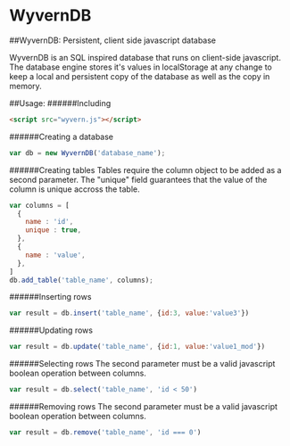 # WyvernDB
##WyvernDB: Persistent, client side javascript database

WyvernDB is an SQL inspired database that runs on client-side javascript. 
The database engine stores it's values in localStorage at any change to keep a local and persistent copy of the database as well as the copy in memory.

##Usage:
######Including
```html
<script src="wyvern.js"></script>
```

######Creating a database
```javascript
var db = new WyvernDB('database_name');
```

######Creating tables
Tables require the column object to be added as a second parameter. 
The "unique" field guarantees that the value of the column is unique accross the table.

```javascript
var columns = [
  {
    name : 'id',
    unique : true,
  }, 
  {
    name : 'value',
  },
]
db.add_table('table_name', columns);
```
######Inserting rows
```javascript
var result = db.insert('table_name', {id:3, value:'value3'})
```

######Updating rows
```javascript
var result = db.update('table_name', {id:1, value:'value1_mod'})
```
######Selecting rows
The second parameter must be a valid javascript boolean operation between columns.
```javascript
var result = db.select('table_name', 'id < 50')
```
######Removing rows
The second parameter must be a valid javascript boolean operation between columns.
```javascript
var result = db.remove('table_name', 'id === 0')
```
